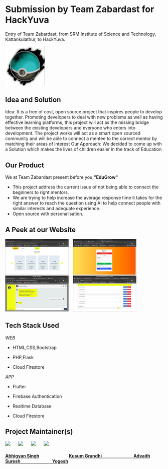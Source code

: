 # Submission by Team Zabardast for HackYuva
Entry of Team Zabardast, from SRM Institute of Science and Technology, Kattankulathur, to HackYuva.
<p align="left"><img width=25% src="ZabardastLogo.jpg"></p>
<h2 align= "left"><b>Idea and Solution</b></h2>

Idea:
It is a free of cost, open source project that inspires people to develop together. Promoting developers to deal with new problems as well as having effective learning platforms, this project will act as the missing bridge between the existing developers and everyone who enters into development. The project works will act as a smart open sourced community and will be able to connect a mentee to the correct mentor by matching their areas of interest
Our Approach:
We decided to come up with a Solution which makes the lives of children easier in the track of Education

<h2 align= "left"><b>Our Product</b></h2>

We at Team Zabardast present before you,<b>"EduGrow"</b> 
- This project address the current issue of not being able to
connect the beginners to right mentors.
- We are trying to help increase the average response time it takes
for the right answer to reach the question using AI to help
connect people with similar interests and adequate experience.
- Open source with personalisation.

<h2 align= "left"><b>A Peek at our Website</b></h2>

<p align="left">
<img width=40% src="web/screenshots/Screenshot%20from%202020-11-01%2008-42-43.png"> &ensp;
<img width=40% src="web/screenshots/Screenshot%20from%202020-11-01%2008-45-38.png"> &ensp;
<img width=40% src="web/screenshots/Screenshot%20from%202020-11-01%2008-46-15.png"> &ensp;
<img width=40% src="web/screenshots/Screenshot%20from%202020-11-01%2008-49-10.png"> &ensp;
</p>

<h2 align= "left"><b>Tech Stack Used</b></h2>

*WEB*

- HTML,CSS,Bootstrap

- PHP,Flask

- Cloud Firestore

*APP*

- Flutter

- Firebase Authentication

- Realtime Database

- Cloud Firestore


<h2 align= "left"><b>Project Maintainer(s)</b></h2>

<p align="left">
<img width=20% src="https://avatars0.githubusercontent.com/u/60261112">&ensp;&ensp;&ensp;
<img width=20% src="https://avatars3.githubusercontent.com/u/52799941">&ensp;&ensp;&ensp;
<img width=20% src="https://avatars3.githubusercontent.com/u/56351354">&ensp;&ensp;&ensp;
<img width=20% src="https://avatars1.githubusercontent.com/u/70858211">&ensp;&ensp;&ensp;

</p>
<a href="https://github.com/Blazikengr8">
<h4 align="left"><b>Abhigyan Singh</b></a>&ensp;&ensp;&ensp;&ensp;&ensp;&ensp;&ensp;&ensp;&ensp;&ensp;&ensp;&ensp;&ensp;
<a href="https://github.com/KushGrandhi"><b>Kusum Grandhi</b>&ensp;&ensp;&ensp;&ensp;&ensp;&ensp;&ensp;&ensp;&ensp;&ensp;&ensp;&ensp;&ensp;&ensp;
<a href="https://github.com/Advaith123"><b>Advaith Suresh</b>&ensp;&ensp;&ensp;&ensp;&ensp;&ensp;&ensp;&ensp;&ensp;&ensp;&ensp;&ensp;&ensp;&ensp;
<a href="https://github.com/yogeshrdr"><b>Yogesh</b>
  
  </h4></a>

